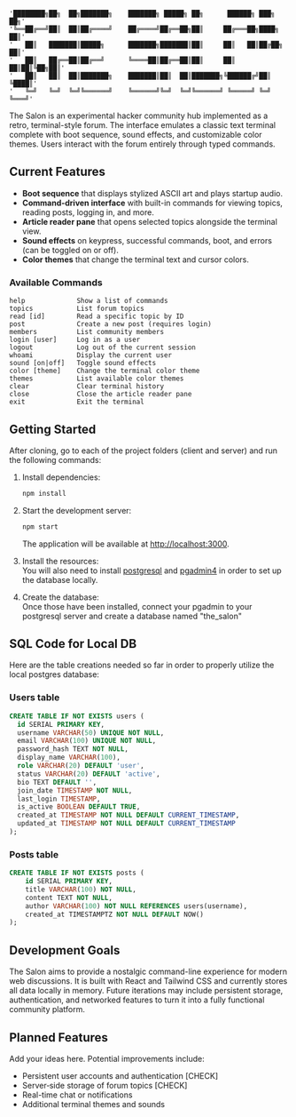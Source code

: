     '████████╗██╗  ██╗███████╗    ███████╗ █████╗ ██╗      ██████╗ ███╗   ██╗'
    '╚══██╔══╝██║  ██║██╔════╝    ██╔════╝██╔══██╗██║     ██╔═══██╗████╗  ██║'
    '   ██║   ███████║█████╗      ███████╗███████║██║     ██║   ██║██╔██╗ ██║'
    '   ██║   ██╔══██║██╔══╝      ╚════██║██╔══██║██║     ██║   ██║██║╚██╗██║'
    '   ██║   ██║  ██║███████╗    ███████║██║  ██║███████╗╚██████╔╝██║ ╚████║'
    '   ╚═╝   ╚═╝  ╚═╝╚══════╝    ╚══════╝╚═╝  ╚═╝╚══════╝ ╚═════╝ ╚═╝  ╚═══╝'

The Salon is an experimental hacker community hub implemented as a retro, terminal-style forum. The interface emulates a classic text terminal complete with boot sequence, sound effects, and customizable color themes. Users interact with the forum entirely through typed commands.

## Current Features

- **Boot sequence** that displays stylized ASCII art and plays startup audio.
- **Command-driven interface** with built-in commands for viewing topics, reading posts, logging in, and more.
- **Article reader pane** that opens selected topics alongside the terminal view.
- **Sound effects** on keypress, successful commands, boot, and errors (can be toggled on or off).
- **Color themes** that change the terminal text and cursor colors.

### Available Commands

```
help             Show a list of commands
topics           List forum topics
read [id]        Read a specific topic by ID
post             Create a new post (requires login)
members          List community members
login [user]     Log in as a user
logout           Log out of the current session
whoami           Display the current user
sound [on|off]   Toggle sound effects
color [theme]    Change the terminal color theme
themes           List available color themes
clear            Clear terminal history
close            Close the article reader pane
exit             Exit the terminal
```

## Getting Started
After cloning, go to each of the project folders (client and server) and run the following commands:

1. Install dependencies:
   ```bash
   npm install
   ```
2. Start the development server:
   ```bash
   npm start
   ```
   The application will be available at [http://localhost:3000](http://localhost:3000).
   
3. Install the resources:  
   You will also need to install [postgresql](https://www.postgresql.org/download/) and [pgadmin4](https://www.pgadmin.org/download/) in order to set up the database locally.
     
5. Create the database:  
   Once those have been installed, connect your pgadmin to your postgresql server and create a database named "the_salon"
   

## SQL Code for Local DB
Here are the table creations needed so far in order to properly utilize the local postgres database:

### Users table
```SQL
CREATE TABLE IF NOT EXISTS users (
  id SERIAL PRIMARY KEY,
  username VARCHAR(50) UNIQUE NOT NULL,
  email VARCHAR(100) UNIQUE NOT NULL,
  password_hash TEXT NOT NULL,
  display_name VARCHAR(100),
  role VARCHAR(20) DEFAULT 'user',
  status VARCHAR(20) DEFAULT 'active',
  bio TEXT DEFAULT '',
  join_date TIMESTAMP NOT NULL,
  last_login TIMESTAMP,
  is_active BOOLEAN DEFAULT TRUE,
  created_at TIMESTAMP NOT NULL DEFAULT CURRENT_TIMESTAMP,
  updated_at TIMESTAMP NOT NULL DEFAULT CURRENT_TIMESTAMP
);
```
### Posts table
```SQL
CREATE TABLE IF NOT EXISTS posts (
    id SERIAL PRIMARY KEY,
    title VARCHAR(100) NOT NULL,
    content TEXT NOT NULL,
    author VARCHAR(100) NOT NULL REFERENCES users(username),
    created_at TIMESTAMPTZ NOT NULL DEFAULT NOW()
);
```

## Development Goals

The Salon aims to provide a nostalgic command-line experience for modern web discussions. It is built with React and Tailwind CSS and currently stores all data locally in memory. Future iterations may include persistent storage, authentication, and networked features to turn it into a fully functional community platform.




## Planned Features

Add your ideas here. Potential improvements include:

- Persistent user accounts and authentication [CHECK]
- Server‑side storage of forum topics [CHECK]
- Real-time chat or notifications
- Additional terminal themes and sounds
